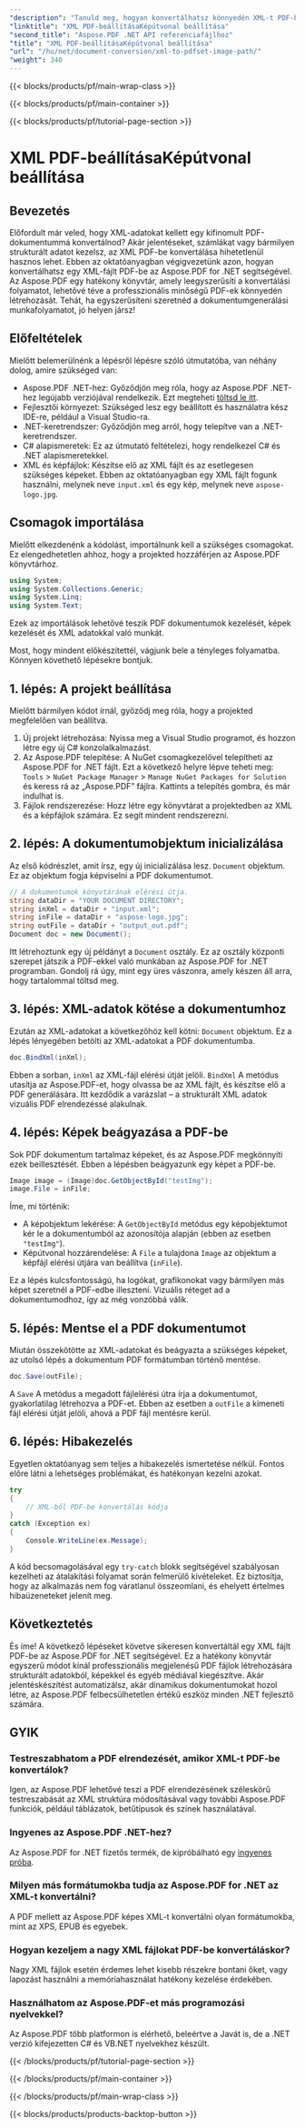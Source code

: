 ```yaml
---
"description": "Tanuld meg, hogyan konvertálhatsz könnyedén XML-t PDF-be az Aspose.PDF for .NET segítségével. Ez a részletes útmutató lépésről lépésre végigvezet a folyamaton, a beállítástól a befejezésig."
"linktitle": "XML PDF-beállításaKépútvonal beállítása"
"second_title": "Aspose.PDF .NET API referenciafájlhoz"
"title": "XML PDF-beállításaKépútvonal beállítása"
"url": "/hu/net/document-conversion/xml-to-pdfset-image-path/"
"weight": 340
---
```


{{< blocks/products/pf/main-wrap-class >}}

{{< blocks/products/pf/main-container >}}

{{< blocks/products/pf/tutorial-page-section >}}

# XML PDF-beállításaKépútvonal beállítása

## Bevezetés

Előfordult már veled, hogy XML-adatokat kellett egy kifinomult PDF-dokumentummá konvertálnod? Akár jelentéseket, számlákat vagy bármilyen strukturált adatot kezelsz, az XML PDF-be konvertálása hihetetlenül hasznos lehet. Ebben az oktatóanyagban végigvezetünk azon, hogyan konvertálhatsz egy XML-fájlt PDF-be az Aspose.PDF for .NET segítségével. Az Aspose.PDF egy hatékony könyvtár, amely leegyszerűsíti a konvertálási folyamatot, lehetővé téve a professzionális minőségű PDF-ek könnyedén létrehozását. Tehát, ha egyszerűsíteni szeretnéd a dokumentumgenerálási munkafolyamatot, jó helyen jársz!

## Előfeltételek

Mielőtt belemerülnénk a lépésről lépésre szóló útmutatóba, van néhány dolog, amire szükséged van:

- Aspose.PDF .NET-hez: Győződjön meg róla, hogy az Aspose.PDF .NET-hez legújabb verziójával rendelkezik. Ezt megteheti [töltsd le itt](https://releases.aspose.com/pdf/net/).
- Fejlesztői környezet: Szükséged lesz egy beállított és használatra kész IDE-re, például a Visual Studio-ra.
- .NET-keretrendszer: Győződjön meg arról, hogy telepítve van a .NET-keretrendszer.
- C# alapismeretek: Ez az útmutató feltételezi, hogy rendelkezel C# és .NET alapismeretekkel.
- XML és képfájlok: Készítse elő az XML fájlt és az esetlegesen szükséges képeket. Ebben az oktatóanyagban egy XML fájlt fogunk használni, melynek neve `input.xml` és egy kép, melynek neve `aspose-logo.jpg`.

## Csomagok importálása

Mielőtt elkezdenénk a kódolást, importálnunk kell a szükséges csomagokat. Ez elengedhetetlen ahhoz, hogy a projekted hozzáférjen az Aspose.PDF könyvtárhoz.

```csharp
using System;
using System.Collections.Generic;
using System.Linq;
using System.Text;
```

Ezek az importálások lehetővé teszik PDF dokumentumok kezelését, képek kezelését és XML adatokkal való munkát.

Most, hogy mindent előkészítettél, vágjunk bele a tényleges folyamatba. Könnyen követhető lépésekre bontjuk.

## 1. lépés: A projekt beállítása

Mielőtt bármilyen kódot írnál, győződj meg róla, hogy a projekted megfelelően van beállítva.

1. Új projekt létrehozása: Nyissa meg a Visual Studio programot, és hozzon létre egy új C# konzolalkalmazást.
2. Az Aspose.PDF telepítése: A NuGet csomagkezelővel telepítheti az Aspose.PDF for .NET fájlt. Ezt a következő helyre lépve teheti meg: `Tools` > `NuGet Package Manager` > `Manage NuGet Packages for Solution` és keress rá az „Aspose.PDF” fájlra. Kattints a telepítés gombra, és már indulhat is.
3. Fájlok rendszerezése: Hozz létre egy könyvtárat a projektedben az XML és a képfájlok számára. Ez segít mindent rendszerezni.

## 2. lépés: A dokumentumobjektum inicializálása

Az első kódrészlet, amit írsz, egy új inicializálása lesz. `Document` objektum. Ez az objektum fogja képviselni a PDF dokumentumot.

```csharp
// A dokumentumok könyvtárának elérési útja.
string dataDir = "YOUR DOCUMENT DIRECTORY";
string inXml = dataDir + "input.xml";
string inFile = dataDir + "aspose-logo.jpg";
string outFile = dataDir + "output_out.pdf";
Document doc = new Document();
```

Itt létrehoztunk egy új példányt a `Document` osztály. Ez az osztály központi szerepet játszik a PDF-ekkel való munkában az Aspose.PDF for .NET programban. Gondolj rá úgy, mint egy üres vászonra, amely készen áll arra, hogy tartalommal töltsd meg.

## 3. lépés: XML-adatok kötése a dokumentumhoz

Ezután az XML-adatokat a következőhöz kell kötni: `Document` objektum. Ez a lépés lényegében betölti az XML-adatokat a PDF dokumentumba.

```csharp
doc.BindXml(inXml);
```

Ebben a sorban, `inXml` az XML-fájl elérési útját jelöli. `BindXml` A metódus utasítja az Aspose.PDF-et, hogy olvassa be az XML fájlt, és készítse elő a PDF generálására. Itt kezdődik a varázslat – a strukturált XML adatok vizuális PDF elrendezéssé alakulnak.

## 4. lépés: Képek beágyazása a PDF-be

Sok PDF dokumentum tartalmaz képeket, és az Aspose.PDF megkönnyíti ezek beillesztését. Ebben a lépésben beágyazunk egy képet a PDF-be.

```csharp
Image image = (Image)doc.GetObjectById("testImg");
image.File = inFile;
```

Íme, mi történik:

- A képobjektum lekérése: A `GetObjectById` metódus egy képobjektumot kér le a dokumentumból az azonosítója alapján (ebben az esetben `"testImg"`).
- Képútvonal hozzárendelése: A `File` a tulajdona `Image` az objektum a képfájl elérési útjára van beállítva (`inFile`).

Ez a lépés kulcsfontosságú, ha logókat, grafikonokat vagy bármilyen más képet szeretnél a PDF-edbe illeszteni. Vizuális réteget ad a dokumentumodhoz, így az még vonzóbbá válik.

## 5. lépés: Mentse el a PDF dokumentumot

Miután összekötötte az XML-adatokat és beágyazta a szükséges képeket, az utolsó lépés a dokumentum PDF formátumban történő mentése.

```csharp
doc.Save(outFile);
```

A `Save` A metódus a megadott fájlelérési útra írja a dokumentumot, gyakorlatilag létrehozva a PDF-et. Ebben az esetben a `outFile` a kimeneti fájl elérési útját jelöli, ahová a PDF fájl mentésre kerül.

## 6. lépés: Hibakezelés

Egyetlen oktatóanyag sem teljes a hibakezelés ismertetése nélkül. Fontos előre látni a lehetséges problémákat, és hatékonyan kezelni azokat.

```csharp
try
{
    // XML-ből PDF-be konvertálás kódja
}
catch (Exception ex)
{
    Console.WriteLine(ex.Message);
}
```

A kód becsomagolásával egy `try-catch` blokk segítségével szabályosan kezelheti az átalakítási folyamat során felmerülő kivételeket. Ez biztosítja, hogy az alkalmazás nem fog váratlanul összeomlani, és ehelyett értelmes hibaüzeneteket jelenít meg.

## Következtetés

És íme! A következő lépéseket követve sikeresen konvertáltál egy XML fájlt PDF-be az Aspose.PDF for .NET segítségével. Ez a hatékony könyvtár egyszerű módot kínál professzionális megjelenésű PDF fájlok létrehozására strukturált adatokból, képekkel és egyéb médiával kiegészítve. Akár jelentéskészítést automatizálsz, akár dinamikus dokumentumokat hozol létre, az Aspose.PDF felbecsülhetetlen értékű eszköz minden .NET fejlesztő számára.

## GYIK

### Testreszabhatom a PDF elrendezését, amikor XML-t PDF-be konvertálok?
Igen, az Aspose.PDF lehetővé teszi a PDF elrendezésének széleskörű testreszabását az XML struktúra módosításával vagy további Aspose.PDF funkciók, például táblázatok, betűtípusok és színek használatával.

### Ingyenes az Aspose.PDF .NET-hez?
Az Aspose.PDF for .NET fizetős termék, de kipróbálható egy [ingyenes próba](https://releases.aspose.com/).

### Milyen más formátumokba tudja az Aspose.PDF for .NET az XML-t konvertálni?
A PDF mellett az Aspose.PDF képes XML-t konvertálni olyan formátumokba, mint az XPS, EPUB és egyebek.

### Hogyan kezeljem a nagy XML fájlokat PDF-be konvertáláskor?
Nagy XML fájlok esetén érdemes lehet kisebb részekre bontani őket, vagy lapozást használni a memóriahasználat hatékony kezelése érdekében.

### Használhatom az Aspose.PDF-et más programozási nyelvekkel?
Az Aspose.PDF több platformon is elérhető, beleértve a Javát is, de a .NET verzió kifejezetten C# és VB.NET nyelvekhez készült.

{{< /blocks/products/pf/tutorial-page-section >}}

{{< /blocks/products/pf/main-container >}}

{{< /blocks/products/pf/main-wrap-class >}}

{{< blocks/products/products-backtop-button >}}